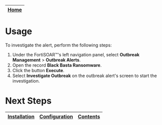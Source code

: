 [Home](../README.md) |
| -------------------------------------------- |

# Usage

To investigate the alert, perform the following steps:

1. Under the FortiSOAR&trade;'s left navigation panel, select **Outbreak Management** > **Outbreak Alerts**.
2. Open the record **Black Basta Ransomware**.
3. Click the button **Execute**.
4. Select **Investigate Outbreak** on the outbreak alert's screen to start the investigation.

# Next Steps

| [Installation](./setup.md#installation) | [Configuration](./setup.md#configuration) | [Contents](./contents.md) |
|-----------------------------------------|-------------------------------------------|---------------------------|